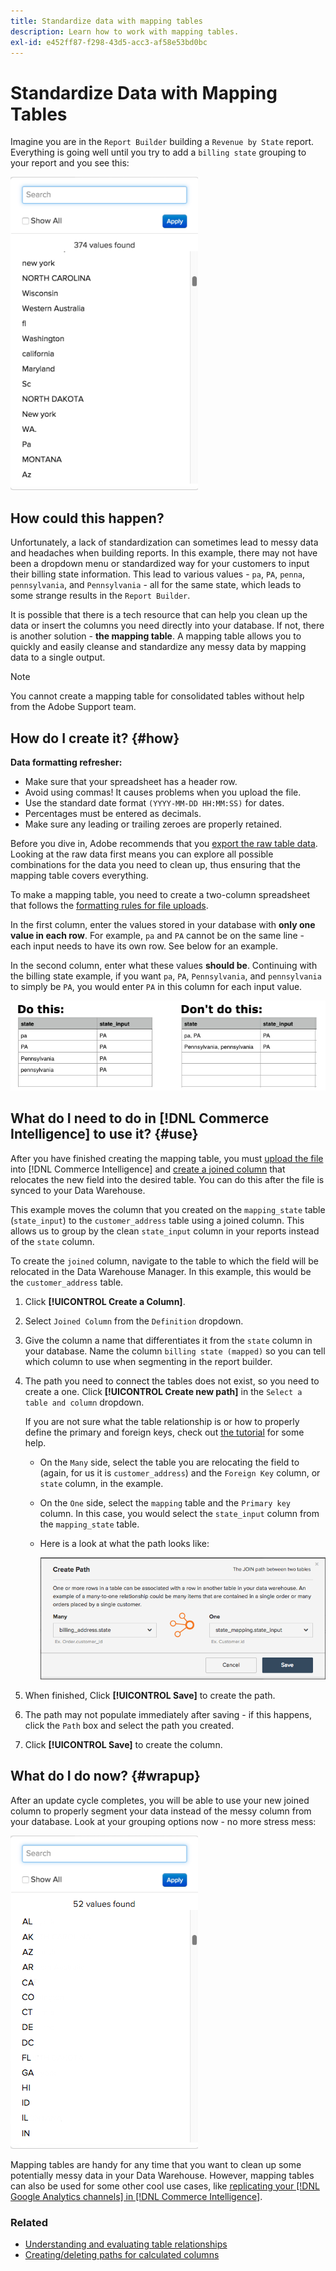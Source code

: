 ```yaml
---
title: Standardize data with mapping tables
description: Learn how to work with mapping tables.
exl-id: e452ff87-f298-43d5-acc3-af58e53bd0bc
---
```

# Standardize Data with Mapping Tables

Imagine you are in the `Report Builder` building a `Revenue by State` report. Everything is going well until you try to add a `billing state` grouping to your report and you see this:

![](../../assets/Messy_State_Segments.png)

## How could this happen?

Unfortunately, a lack of standardization can sometimes lead to messy data and headaches when building reports. In this example, there may not have been a dropdown menu or standardized way for your customers to input their billing state information. This lead to various values - `pa`, `PA`, `penna`, `pennsylvania`, and `Pennsylvania` - all for the same state, which leads to some strange results in the `Report Builder`.

It is possible that there is a tech resource that can help you clean up the data or insert the columns you need directly into your database. If not, there is another solution - **the mapping table**. A mapping table allows you to quickly and easily cleanse and standardize any messy data by mapping data to a single output.

>[!NOTE]
>
>You cannot create a mapping table for consolidated tables without help from the Adobe Support team.

## How do I create it? {#how}

**Data formatting refresher:**

* Make sure that your spreadsheet has a header row.
* Avoid using commas! It causes problems when you upload the file.
* Use the standard date format `(YYYY-MM-DD HH:MM:SS)` for dates.
* Percentages must be entered as decimals.
* Make sure any leading or trailing zeroes are properly retained.

Before you dive in, Adobe recommends that you [export the raw table data](../../tutorials/export-raw-data.md). Looking at the raw data first means you can explore all possible combinations for the data you need to clean up, thus ensuring that the mapping table covers everything.

To make a mapping table, you need to create a two-column spreadsheet that follows the [formatting rules for file uploads](../../data-analyst/importing-data/connecting-data/using-file-uploader.md).

In the first column, enter the values stored in your database with **only one value in each row**. For example, `pa` and `PA` cannot be on the same line - each input needs to have its own row. See below for an example.

In the second column, enter what these values **should be**. Continuing with the billing state example, if you want `pa`, `PA`, `Pennsylvania`, and `pennsylvania` to simply be `PA`, you would enter `PA` in this column for each input value.

![](../../assets/Mapping_table_examples.jpg)

## What do I need to do in [!DNL Commerce Intelligence] to use it? {#use}

After you have finished creating the mapping table, you must [upload the file](../../data-analyst/importing-data/connecting-data/using-file-uploader.md) into [!DNL Commerce Intelligence] and [create a joined column](../../data-analyst/data-warehouse-mgr/calc-column-types.md) that relocates the new field into the desired table. You can do this after the file is synced to your Data Warehouse.

This example moves the column that you created on the `mapping_state` table (`state_input`) to the `customer_address` table using a joined column. This allows us to group by the clean `state_input` column in your reports instead of the `state` column.

To create the `joined` column, navigate to the table to which the field will be relocated in the Data Warehouse Manager. In this example, this would be the `customer_address` table.

1. Click **[!UICONTROL Create a Column]**.
1. Select `Joined Column` from the `Definition` dropdown.
1. Give the column a name that differentiates it from the `state` column in your database. Name the column `billing state (mapped)` so you can tell which column to use when segmenting in the report builder.
1. The path you need to connect the tables does not exist, so you need to create a one. Click **[!UICONTROL Create new path]**  in the `Select a table and column` dropdown.

   If you are not sure what the table relationship is or how to properly define the primary and foreign keys, check out [the tutorial](../../data-analyst/data-warehouse-mgr/create-paths-calc-columns.md) for some help.

   * On the `Many` side, select the table you are relocating the field to (again, for us it is `customer_address`) and the `Foreign Key` column, or `state` column, in the example.
   * On the `One` side, select the `mapping` table and the `Primary key` column. In this case, you would select the `state_input` column from the `mapping_state` table.
   * Here is a look at what the path looks like:

      ![](../../assets/State_Mapping_Path.png)

1. When finished, Click **[!UICONTROL Save]** to create the path.
1. The path may not populate immediately after saving - if this happens, click the `Path` box and select the path you created.
1. Click **[!UICONTROL Save]** to create the column.

## What do I do now? {#wrapup}

After an update cycle completes, you will be able to use your new joined column to properly segment your data instead of the messy column from your database. Look at your grouping options now - no more stress mess:

![](../../assets/Clean_State_Segments.png)

Mapping tables are handy for any time that you want to clean up some potentially messy data in your Data Warehouse. However, mapping tables can also be used for some other cool use cases, like [replicating your [!DNL Google Analytics channels] in [!DNL Commerce Intelligence]](../data-warehouse-mgr/rep-google-analytics-channels.md).

### Related

* [Understanding and evaluating table relationships](../data-warehouse-mgr/table-relationships.md)
* [Creating/deleting paths for calculated columns](../data-warehouse-mgr/create-paths-calc-columns.md)

